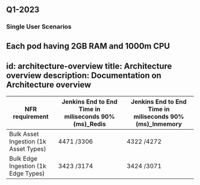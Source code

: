 ## Q1-2023
### Single User Scenarios
Each pod having 2GB RAM and 1000m CPU
---
id: architecture-overview
title: Architecture overview
description: Documentation on Architecture overview
---

| **NFR requirement**                   | **Jenkins End to End Time in miliseconds 90% (ms)_Redis** | **Jenkins End to End Time in miliseconds 90% (ms)_Inmemory** |
| ------------------------------------- | --------------------------------------------------------- | ------------------------------------------------------------ |
| Bulk Asset Ingestion (1k Asset Types) | 4471 /3306                                                | 4322 /4272                                                   |
| Bulk Edge Ingestion (1k Edge Types)   | 3423 /3174                                                | 3424 /3071                                                   |
